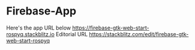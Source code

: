 # Firebase-App
Here's the app URL below
https://firebase-gtk-web-start-rospyq.stackblitz.io 
Editorial URL 
https://stackblitz.com/edit/firebase-gtk-web-start-rospyq 
